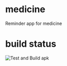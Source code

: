 # medicine

Reminder app for medicine

# build status

![Test and Build apk](https://github.com/PiotrFLEURY/medicine/workflows/Test%20and%20Build%20apk/badge.svg)



